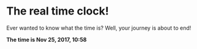 # The real time clock!

Ever wanted to know what the time is? Well, your journey is about to end!

**The time is Nov 25, 2017, 10:58**